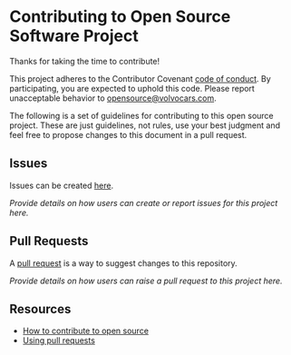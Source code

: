 # Contributing to Open Source Software Project

Thanks for taking the time to contribute!

This project adheres to the Contributor Covenant [code of conduct](.github/CODE_OF_CONDUCT.md). By participating, you are expected to uphold this code. Please report unacceptable behavior to opensource@volvocars.com.

The following is a set of guidelines for contributing to this open source project. These are just guidelines, not rules, use your best judgment and feel free to propose changes to this document in a pull request.

## Issues

Issues can be created [here](https://github.com/golingon/lingon/issues/new).

_Provide details on how users can create or report issues for this project here._

## Pull Requests

A [pull request](https://docs.github.com/en/github/collaborating-with-issues-and-pull-requests/about-pull-requests) is a way to suggest changes to this repository.

_Provide details on how users can raise a pull request to this project here._

## Resources

- [How to contribute to open source](https://opensource.guide/how-to-contribute/)
- [Using pull requests](https://help.github.com/articles/about-pull-requests/)
